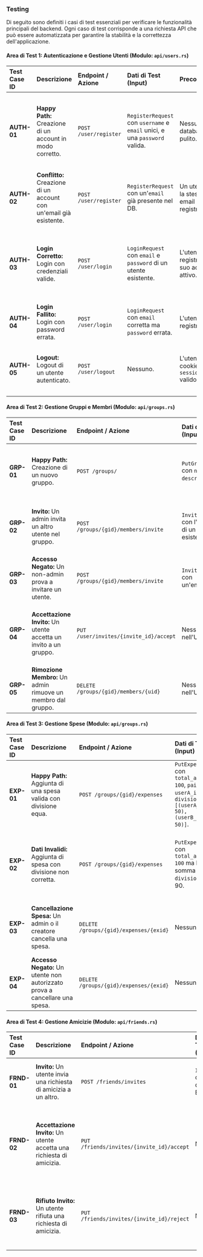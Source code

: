 ### Testing

Di seguito sono definiti i casi di test essenziali per verificare le funzionalità principali del backend. Ogni caso di test corrisponde a una richiesta API che può essere automatizzata per garantire la stabilità e la correttezza dell'applicazione.

#### Area di Test 1: Autenticazione e Gestione Utenti (Modulo: `api/users.rs`)

| Test Case ID | Descrizione | Endpoint / Azione | Dati di Test (Input) | Precondizioni | Risultato Atteso |
| :--- | :--- | :--- | :--- | :--- | :--- |
| **AUTH-01** | **Happy Path:** Creazione di un account in modo corretto. | `POST /user/register` | `RegisterRequest` con `username` e `email` unici, e una `password` valida. | Nessuna. Il database è pulito. | **Status:** `200 OK`. <br> **DB:** Un nuovo utente viene creato nella tabella `users` con la password correttamente hashata. |
| **AUTH-02** | **Conflitto:** Creazione di un account con un'email già esistente. | `POST /user/register` | `RegisterRequest` con un'`email` già presente nel DB. | Un utente con la stessa email è già registrato. | **Status:** `409 Conflict`. <br> **DB:** Nessun nuovo utente viene creato. |
| **AUTH-03** | **Login Corretto:** Login con credenziali valide. | `POST /user/login` | `LoginRequest` con `email` e `password` di un utente esistente. | L'utente è registrato e il suo account è attivo. | **Status:** `200 OK`. <br> **Response:** Un cookie `session_id` viene impostato. Il body contiene lo `user.id`. |
| **AUTH-04** | **Login Fallito:** Login con password errata. | `POST /user/login` | `LoginRequest` con `email` corretta ma `password` errata. | L'utente è registrato. | **Status:** `401 Unauthorized`. |
| **AUTH-05** | **Logout:** Logout di un utente autenticato. | `POST /user/logout` | Nessuno. | L'utente ha un cookie `session_id` valido. | **Status:** `200 OK`. <br> **Response:** Il cookie `session_id` viene rimosso. |

#### Area di Test 2: Gestione Gruppi e Membri (Modulo: `api/groups.rs`)

| Test Case ID | Descrizione | Endpoint / Azione | Dati di Test (Input) | Precondizioni | Risultato Atteso |
| :--- | :--- | :--- | :--- | :--- | :--- |
| **GRP-01** | **Happy Path:** Creazione di un nuovo gruppo. | `POST /groups/` | `PutGroup` con `name` e `description`. | L'utente (creatore) è loggato. | **Status:** `200 OK`. <br> **DB:** 1) Creato un record in `groups`. 2) Il creatore è aggiunto a `group_members`. 3) Il creatore è aggiunto a `group_administrators`. |
| **GRP-02** | **Invito:** Un admin invita un altro utente nel gruppo. | `POST /groups/{gid}/members/invite` | `InviteUser` con l'`email` di un utente esistente. | Utente A (loggato) è admin del gruppo `{gid}`. Utente B (con l'email data) esiste. | **Status:** `200 OK`. <br> **DB:** Un nuovo record viene creato in `group_invites` con stato "PENDING". |
| **GRP-03** | **Accesso Negato:** Un non-admin prova a invitare un utente. | `POST /groups/{gid}/members/invite` | `InviteUser` con un'email. | Utente A (loggato) è membro del gruppo `{gid}` ma **non** è admin. | **Status:** `401 Unauthorized` (come da funzione `is_admin`). |
| **GRP-04** | **Accettazione Invito:** Un utente accetta un invito a un gruppo. | `PUT /user/invites/{invite_id}/accept` | Nessuno (ID nell'URL). | Utente B (loggato) ha un invito pendente con ID `{invite_id}`. | **Status:** `200 OK`. <br> **DB:** 1) L'invito in `group_invites` è impostato su "ACCEPTED". 2) Utente B è aggiunto alla tabella `group_members`. |
| **GRP-05** | **Rimozione Membro:** Un admin rimuove un membro dal gruppo. | `DELETE /groups/{gid}/members/{uid}` | Nessuno (ID nell'URL). | Utente A (loggato) è admin. Utente B (con ID `{uid}`) è membro. | **Status:** `200 OK`. <br> **DB:** Il record di Utente B viene rimosso da `group_members` (e da `group_administrators` se presente). |

#### Area di Test 3: Gestione Spese (Modulo: `api/groups.rs`)

| Test Case ID | Descrizione | Endpoint / Azione | Dati di Test (Input) | Precondizioni | Risultato Atteso |
| :--- | :--- | :--- | :--- | :--- | :--- |
| **EXP-01** | **Happy Path:** Aggiunta di una spesa valida con divisione equa. | `POST /groups/{gid}/expenses` | `PutExpense` con `total_amount: 100`, `paid_by: userA_id`, `division: [(userA_id, 50), (userB_id, 50)]`. | Utente A è loggato. Utente A e B sono membri del gruppo `{gid}`. | **Status:** `200 OK`. <br> **DB:** Creato un record in `expenses`, due record in `expense_participations`, e due notifiche in `notifications`. |
| **EXP-02** | **Dati Invalidi:** Aggiunta di spesa con divisione non corretta. | `POST /groups/{gid}/expenses` | `PutExpense` con `total_amount: 100` ma la somma delle `division` è 90. | Come EXP-01. | **Status:** `400 Bad Request`. <br> **Nota:** Il tuo codice ha un `TODO` per questa validazione. Questo test fallirà finché la logica non sarà implementata, evidenziandone l'importanza. |
| **EXP-03** | **Cancellazione Spesa:** Un admin o il creatore cancella una spesa. | `DELETE /groups/{gid}/expenses/{exid}` | Nessuno. | L'utente loggato è l'admin del gruppo o l'utente che ha creato la spesa `{exid}`. | **Status:** `200 OK`. <br> **DB:** La spesa viene rimossa. Vengono create notifiche di cancellazione. |
| **EXP-04** | **Accesso Negato:** Un utente non autorizzato prova a cancellare una spesa. | `DELETE /groups/{gid}/expenses/{exid}` | Nessuno. | L'utente loggato non è né l'admin né il creatore della spesa. | **Status:** `500 Internal Server Error` (a causa del `RollbackTransaction`). Un test migliore punterebbe a un `403 Forbidden`. |

#### Area di Test 4: Gestione Amicizie (Modulo: `api/friends.rs`)

| Test Case ID | Descrizione | Endpoint / Azione | Dati di Test (Input) | Precondizioni | Risultato Atteso |
| :--- | :--- | :--- | :--- | :--- | :--- |
| **FRND-01** | **Invito:** Un utente invia una richiesta di amicizia a un altro. | `POST /friends/invites` | `InviteUser` con l'email di Utente B. | Utente A (loggato) e Utente B esistono e non sono amici. | **Status:** `200 OK`. <br> **DB:** Un record viene creato in `friend_invites`. |
| **FRND-02** | **Accettazione Invito:** Un utente accetta una richiesta di amicizia. | `PUT /friends/invites/{invite_id}/accept` | Nessuno. | Utente B (loggato) ha un invito pendente da Utente A con ID `{invite_id}`. | **Status:** `200 OK`. <br> **DB:** 1) L'invito in `friend_invites` è "ACCEPTED". 2) Un nuovo record viene creato in `friendships` tra Utente A e B. |
| **FRND-03** | **Rifiuto Invito:** Un utente rifiuta una richiesta di amicizia. | `PUT /friends/invites/{invite_id}/reject` | Nessuno. | Utente B (loggato) ha un invito pendente. | **Status:** `200 OK`. <br> **DB:** L'invito in `friend_invites` è impostato su "REJECTED". La tabella `friendships` non viene modificata. |

